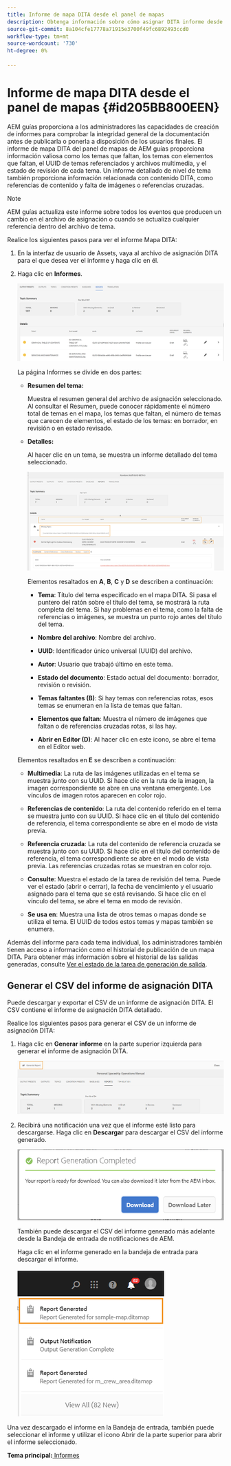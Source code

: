 ```yaml
---
title: Informe de mapa DITA desde el panel de mapas
description: Obtenga información sobre cómo asignar DITA informe desde el panel de mapas
source-git-commit: 8a104cfe17778a71915e3700f49fc6892493ccd0
workflow-type: tm+mt
source-wordcount: '730'
ht-degree: 0%

---
```



# Informe de mapa DITA desde el panel de mapas {#id205BB800EEN}

AEM guías proporciona a los administradores las capacidades de creación de informes para comprobar la integridad general de la documentación antes de publicarla o ponerla a disposición de los usuarios finales. El informe de mapa DITA del panel de mapas de AEM guías proporciona información valiosa como los temas que faltan, los temas con elementos que faltan, el UUID de temas referenciados y archivos multimedia, y el estado de revisión de cada tema. Un informe detallado de nivel de tema también proporciona información relacionada con contenido DITA, como referencias de contenido y falta de imágenes o referencias cruzadas.

>[!NOTE]
>
> AEM guías actualiza este informe sobre todos los eventos que producen un cambio en el archivo de asignación o cuando se actualiza cualquier referencia dentro del archivo de tema.

Realice los siguientes pasos para ver el informe Mapa DITA:

1. En la interfaz de usuario de Assets, vaya al archivo de asignación DITA para el que desea ver el informe y haga clic en él.

1. Haga clic en **Informes**.

   ![](images/reports-page-uuid.png)

   La página Informes se divide en dos partes:

   - **Resumen del tema:**

      Muestra el resumen general del archivo de asignación seleccionado. Al consultar el Resumen, puede conocer rápidamente el número total de temas en el mapa, los temas que faltan, el número de temas que carecen de elementos, el estado de los temas: en borrador, en revisión o en estado revisado.

   - **Detalles:**

      Al hacer clic en un tema, se muestra un informe detallado del tema seleccionado.

      ![](images/detailed-report-uuid.png)

      Elementos resaltados en **A**, **B**, **C** y **D** se describen a continuación:

      - **Tema**: Título del tema especificado en el mapa DITA. Si pasa el puntero del ratón sobre el título del tema, se mostrará la ruta completa del tema. Si hay problemas en el tema, como la falta de referencias o imágenes, se muestra un punto rojo antes del título del tema.

      - **Nombre del archivo**: Nombre del archivo.

      - **UUID**: Identificador único universal \(UUID\) del archivo.

      - **Autor**: Usuario que trabajó último en este tema.

      - **Estado del documento**: Estado actual del documento: borrador, revisión o revisión.

      - **Temas faltantes \(B\)**: Si hay temas con referencias rotas, esos temas se enumeran en la lista de temas que faltan.

      - **Elementos que faltan**: Muestra el número de imágenes que faltan o de referencias cruzadas rotas, si las hay.

      - **Abrir en Editor \(D\)**: Al hacer clic en este icono, se abre el tema en el Editor web.

   Elementos resaltados en **E** se describen a continuación:

   - **Multimedia**: La ruta de las imágenes utilizadas en el tema se muestra junto con su UUID. Si hace clic en la ruta de la imagen, la imagen correspondiente se abre en una ventana emergente. Los vínculos de imagen rotos aparecen en color rojo.

   - **Referencias de contenido**: La ruta del contenido referido en el tema se muestra junto con su UUID. Si hace clic en el título del contenido de referencia, el tema correspondiente se abre en el modo de vista previa.

   - **Referencia cruzada**: La ruta del contenido de referencia cruzada se muestra junto con su UUID. Si hace clic en el título del contenido de referencia, el tema correspondiente se abre en el modo de vista previa. Las referencias cruzadas rotas se muestran en color rojo.

   - **Consulte**: Muestra el estado de la tarea de revisión del tema. Puede ver el estado \(abrir o cerrar\), la fecha de vencimiento y el usuario asignado para el tema que se está revisando. Si hace clic en el vínculo del tema, se abre el tema en modo de revisión.

   - **Se usa en**: Muestra una lista de otros temas o mapas donde se utiliza el tema. El UUID de todos estos temas y mapas también se enumera.



Además del informe para cada tema individual, los administradores también tienen acceso a información como el historial de publicación de un mapa DITA. Para obtener más información sobre el historial de las salidas generadas, consulte [Ver el estado de la tarea de generación de salida](generate-output-for-a-dita-map.md#viewing_output_history).

## Generar el CSV del informe de asignación DITA

Puede descargar y exportar el CSV de un informe de asignación DITA. El CSV contiene el informe de asignación DITA detallado.

Realice los siguientes pasos para generar el CSV de un informe de asignación DITA:

1. Haga clic en **Generar informe** en la parte superior izquierda para generar el informe de asignación DITA.

   ![](images/generate-DITA-map-report.png)

1. Recibirá una notificación una vez que el informe esté listo para descargarse. Haga clic en **Descargar** para descargar el CSV del informe generado.

   ![](images/download-report-dialog.png)


   También puede descargar el CSV del informe generado más adelante desde la Bandeja de entrada de notificaciones de AEM.

   Haga clic en el informe generado en la bandeja de entrada para descargar el informe.

   ![](images/report-inbox--notification.png)

Una vez descargado el informe en la Bandeja de entrada, también puede seleccionar el informe y utilizar el icono Abrir de la parte superior para abrir el informe seleccionado.

**Tema principal:**[ Informes](reports-intro.md)

